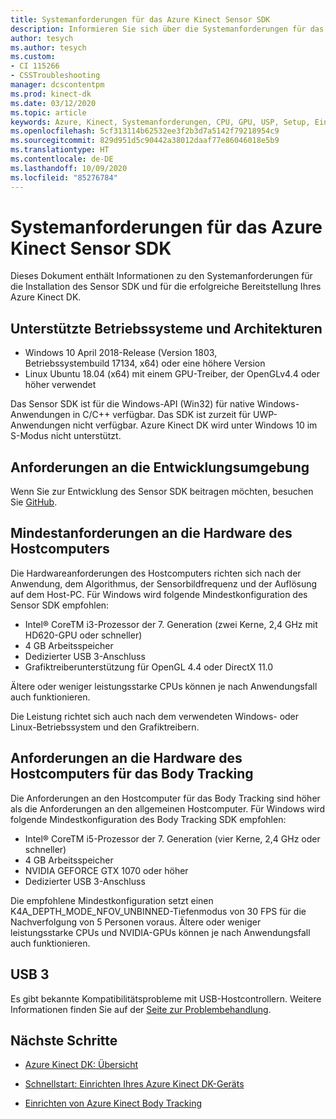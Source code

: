 ```yaml
---
title: Systemanforderungen für das Azure Kinect Sensor SDK
description: Informieren Sie sich über die Systemanforderungen für das Azure Kinect Sensor SDK unter Windows und Linux.
author: tesych
ms.author: tesych
ms.custom:
- CI 115266
- CSSTroubleshooting
manager: dcscontentpm
ms.prod: kinect-dk
ms.date: 03/12/2020
ms.topic: article
keywords: Azure, Kinect, Systemanforderungen, CPU, GPU, USP, Setup, Einrichten, mindestens, Anforderungen
ms.openlocfilehash: 5cf313114b62532ee3f2b3d7a5142f79218954c9
ms.sourcegitcommit: 829d951d5c90442a38012daaf77e86046018e5b9
ms.translationtype: HT
ms.contentlocale: de-DE
ms.lasthandoff: 10/09/2020
ms.locfileid: "85276784"
---
```

# <a name="azure-kinect-sensor-sdk-system-requirements"></a>Systemanforderungen für das Azure Kinect Sensor SDK

Dieses Dokument enthält Informationen zu den Systemanforderungen für die Installation des Sensor SDK und für die erfolgreiche Bereitstellung Ihres Azure Kinect DK.

## <a name="supported-operating-systems-and-architectures"></a>Unterstützte Betriebssysteme und Architekturen

- Windows 10 April 2018-Release (Version 1803, Betriebssystembuild 17134, x64) oder eine höhere Version
- Linux Ubuntu 18.04 (x64) mit einem GPU-Treiber, der OpenGLv4.4 oder höher verwendet

Das Sensor SDK ist für die Windows-API (Win32) für native Windows-Anwendungen in C/C++ verfügbar. Das SDK ist zurzeit für UWP-Anwendungen nicht verfügbar. Azure Kinect DK wird unter Windows 10 im S-Modus nicht unterstützt.

## <a name="development-environment-requirements"></a>Anforderungen an die Entwicklungsumgebung

Wenn Sie zur Entwicklung des Sensor SDK beitragen möchten, besuchen Sie [GitHub](https://github.com/Microsoft/Azure-Kinect-Sensor-SDK).

## <a name="minimum-host-pc-hardware-requirements"></a>Mindestanforderungen an die Hardware des Hostcomputers

Die Hardwareanforderungen des Hostcomputers richten sich nach der Anwendung, dem Algorithmus, der Sensorbildfrequenz und der Auflösung auf dem Host-PC. Für Windows wird folgende Mindestkonfiguration des Sensor SDK empfohlen:

- Intel&reg; CoreTM i3-Prozessor der 7. Generation (zwei Kerne, 2,4 GHz mit HD620-GPU oder schneller)
- 4 GB Arbeitsspeicher
- Dedizierter USB 3-Anschluss
- Grafiktreiberunterstützung für OpenGL 4.4 oder DirectX 11.0

Ältere oder weniger leistungsstarke CPUs können je nach Anwendungsfall auch funktionieren.

Die Leistung richtet sich auch nach dem verwendeten Windows- oder Linux-Betriebssystem und den Grafiktreibern.

## <a name="body-tracking-host-pc-hardware-requirements"></a>Anforderungen an die Hardware des Hostcomputers für das Body Tracking

Die Anforderungen an den Hostcomputer für das Body Tracking sind höher als die Anforderungen an den allgemeinen Hostcomputer. Für Windows wird folgende Mindestkonfiguration des Body Tracking SDK empfohlen:

- Intel&reg; CoreTM i5-Prozessor der 7. Generation (vier Kerne, 2,4 GHz oder schneller)
- 4 GB Arbeitsspeicher
- NVIDIA GEFORCE GTX 1070 oder höher
- Dedizierter USB 3-Anschluss

Die empfohlene Mindestkonfiguration setzt einen K4A_DEPTH_MODE_NFOV_UNBINNED-Tiefenmodus von 30 FPS für die Nachverfolgung von 5 Personen voraus. Ältere oder weniger leistungsstarke CPUs und NVIDIA-GPUs können je nach Anwendungsfall auch funktionieren.

## <a name="usb3"></a>USB 3

Es gibt bekannte Kompatibilitätsprobleme mit USB-Hostcontrollern. Weitere Informationen finden Sie auf der [Seite zur Problembehandlung](troubleshooting.md#usb3-host-controller-compatibility).

## <a name="next-steps"></a>Nächste Schritte

- [Azure Kinect DK: Übersicht](about-azure-kinect-dk.md)

- [Schnellstart: Einrichten Ihres Azure Kinect DK-Geräts](set-up-azure-kinect-dk.md)

- [Einrichten von Azure Kinect Body Tracking](body-sdk-setup.md)

